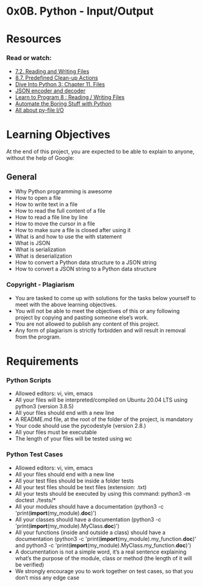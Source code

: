 # 0x0B. Python - Input/Output

# Resources

### Read or watch:

- [7.2. Reading and Writing Files](https://docs.python.org/3/tutorial/inputoutput.html#reading-and-writing-files)
- [8.7. Predefined Clean-up Actions](https://docs.python.org/3/tutorial/errors.html#predefined-clean-up-actions)
- [Dive Into Python 3: Chapter 11. Files ](https://histo.ucsf.edu/BMS270/diveintopython3-r802.pdf)
- [JSON encoder and decoder](https://docs.python.org/3/library/json.html)
- [Learn to Program 8 : Reading / Writing Files](https://www.youtube.com/watch?v=EukxMIsNeqU)
- [Automate the Boring Stuff with Python](https://automatetheboringstuff.com/)
- [All about py-file I/O](https://techvidvan.com/tutorials/python-file-read-write/)


# Learning Objectives
At the end of this project, you are expected to be able to explain to anyone, without the help of Google:


## General

- Why Python programming is awesome
- How to open a file
- How to write text in a file
- How to read the full content of a file
- How to read a file line by line
- How to move the cursor in a file
- How to make sure a file is closed after using it
- What is and how to use the with statement
- What is JSON
- What is serialization
- What is deserialization
- How to convert a Python data structure to a JSON string
- How to convert a JSON string to a Python data structure


### Copyright - Plagiarism

- You are tasked to come up with solutions for the tasks below yourself to meet with the above learning objectives.
- You will not be able to meet the objectives of this or any following project by copying and pasting someone else’s work.
- You are not allowed to publish any content of this project.
- Any form of plagiarism is strictly forbidden and will result in removal from the program.


# Requirements

### Python Scripts

- Allowed editors: vi, vim, emacs
- All your files will be interpreted/compiled on Ubuntu 20.04 LTS using python3 (version 3.8.5)
- All your files should end with a new line
- A README.md file, at the root of the folder of the project, is mandatory
- Your code should use the pycodestyle (version 2.8.)
- All your files must be executable
- The length of your files will be tested using wc

### Python Test Cases

- Allowed editors: vi, vim, emacs
- All your files should end with a new line
- All your test files should be inside a folder tests
- All your test files should be text files (extension: .txt)
- All your tests should be executed by using this command: python3 -m doctest ./tests/*
- All your modules should have a documentation (python3 -c 'print(__import__(my_module).__doc__)')
- All your classes should have a documentation (python3 -c 'print(__import__(my_module).MyClass.__doc__)')
- All your functions (inside and outside a class) should have a documentation (python3 -c 'print(__import__(my_module).my_function.__doc__)' and python3 -c 'print(__import__(my_module).MyClass.my_function.__doc__)')
- A documentation is not a simple word, it’s a real sentence explaining what’s the purpose of the module, class or method (the length of it will be verified)
- We strongly encourage you to work together on test cases, so that you don’t miss any edge case
